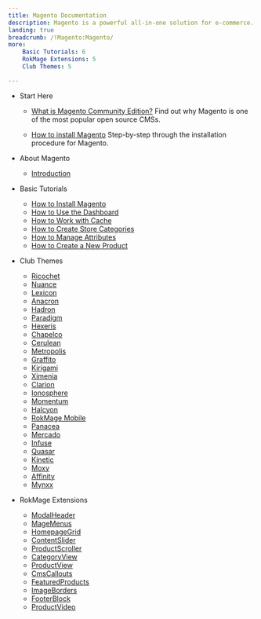 ```yaml
---
title: Magento Documentation
description: Magento is a powerful all-in-one solution for e-commerce.
landing: true
breadcrumb: /!Magento:Magento/
more:
	Basic Tutorials: 6
	RokMage Extensions: 5
	Club Themes: 5

---
```


* Start Here

	- [What is Magento Community Edition?](start/introduction.md)
	  Find out why Magento is one of the most popular open source CMSs.

	- [How to install Magento](start/install_magento.md)
	  Step-by-step through the installation procedure for Magento.

<!-- -->

* About Magento

	- [Introduction](start/introduction.md)

<!-- -->

* Basic Tutorials

	- [How to Install Magento](start/install_magento.md)
	- [How to Use the Dashboard](start/dashboard.md)
	- [How to Work with Cache](basic/cache.md)
	- [How to Create Store Categories](basic/store_categories.md)
	- [How to Manage Attributes](basic/attributes.md)
	- [How to Create a New Product](basic/products.md)

<!-- -->

* Club Themes

	- [Ricochet](themes/ricochet)
	- [Nuance](themes/nuance)
	- [Lexicon](themes/lexicon)
	- [Anacron](themes/anacron)
	- [Hadron](themes/hadron)
	- [Paradigm](themes/paradigm)
	- [Hexeris](themes/hexeris)
	- [Chapelco](themes/chapelco)
	- [Cerulean](themes/cerulean)
	- [Metropolis](themes/metropolis)
	- [Graffito](themes/graffito)
	- [Kirigami](themes/kirigami)
	- [Ximenia](themes/ximenia)
	- [Clarion](themes/clarion)
	- [Ionosphere](themes/ionosphere)
	- [Momentum](themes/momentum)
	- [Halcyon](themes/halcyon)
	- [RokMage Mobile](themes/rokmage_mobile)
	- [Panacea](themes/panacea)
	- [Mercado](themes/mercado)
	- [Infuse](themes/infuse)
	- [Quasar](themes/quasar)
	- [Kinetic](themes/kinetic)
	- [Moxy](themes/moxy)
	- [Affinity](themes/affinity)
	- [Mynxx](themes/mynxx)

<!-- -->

* RokMage Extensions

	- [ModalHeader](extensions/modalheader/)
	- [MageMenus](extensions/magemenus/)
	- [HomepageGrid](extensions/homepagegrid/)
	- [ContentSlider](extensions/contentslider/)
	- [ProductScroller](extensions/productscroller/)
	- [CategoryView](extensions/categoryview/)
	- [ProductView](extensions/productview)
	- [CmsCallouts](extensions/cmscallouts)
	- [FeaturedProducts](extensions/featuredproducts)
	- [ImageBorders](extensions/imageborders)
	- [FooterBlock](extensions/footerblock)
	- [ProductVideo](extensions/productvideo)
